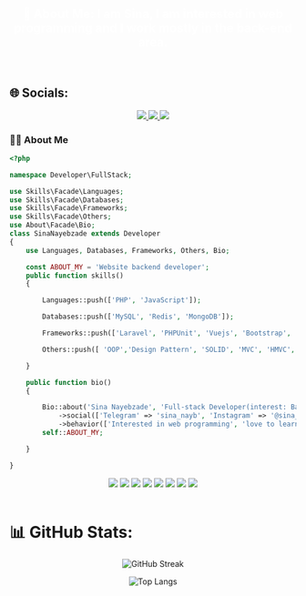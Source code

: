 
<div  align="center">
    <h2 style="color:#fff">
        <b>
            💫 About Me: I am Sina, I am interested in web programming and I work mostly in the back-end area.
        </b>
    </h2>
</div>
<br>

## 🌐 Socials:
<div id="badges" align="center">
    <a href="https://instagram.com/sina_nbzh">
        <img src="https://img.shields.io/badge/Instagram-%23E4405F.svg?logo=Instagram&logoColor=white"/>
    </a>      
     <a href="www.linkedin.com/in/sina-nayebzade-454711342">
        <img src="https://img.shields.io/badge/LinkedIn-%230077B5.svg?logo=linkedin&logoColor=white"/>
    </a>
     <a href="https://stackoverflow.com/users/20596419">
        <img src="https://img.shields.io/badge/-Stackoverflow-FE7A16?logo=stack-overflow&logoColor=white"/>
    </a>
</div>      

### :man_technologist: About Me

```php
<?php

namespace Developer\FullStack;

use Skills\Facade\Languages;
use Skills\Facade\Databases;
use Skills\Facade\Frameworks;
use Skills\Facade\Others;
use About\Facade\Bio;
class SinaNayebzade extends Developer
{
    use Languages, Databases, Frameworks, Others, Bio;

    const ABOUT_MY = 'Website backend developer';
    public function skills()
    {

        Languages::push(['PHP', 'JavaScript']);

        Databases::push(['MySQL', 'Redis', 'MongoDB']);

        Frameworks::push(['Laravel', 'PHPUnit', 'Vuejs', 'Bootstrap', 'jquery']);

        Others::push([ 'OOP','Design Pattern', 'SOLID', 'MVC', 'HMVC', 'Laravel modules', 'Docker', 'Broadcasting', 'Git']);

    }

    public function bio()
    {

        Bio::about('Sina Nayebzade', 'Full-stack Developer(interest: Back-End)', 'sina1010anis@gmail.com', 'Iran, Mashhad')
            ->social(['Telegram' => 'sina_nayb', 'Instagram' => '@sina_nbzh', 'Stack overflow' => 'stackoverflow.com/users/20596419/sina-nbxh', 'Linkedin' => 'www.linkedin.com/in/sina-nayebzadeh'])
            ->behavior(['Interested in web programming', 'love to learn', 'regular', 'Strong interest in backend programming']);
        self::ABOUT_MY;

    }

}


```
<div id="badges" align="center">
    <a>
        <img src="https://img.shields.io/badge/php-%23777BB4.svg?style=for-the-badge&logo=php&logoColor=white"/>
    </a>
    <a>
        <img src="https://img.shields.io/badge/laravel-%23FF2D20.svg?style=for-the-badge&logo=laravel&logoColor=white"/>
    </a>
    <a>
        <img src="https://img.shields.io/badge/mysql-%2300f.svg?style=for-the-badge&logo=mysql&logoColor=white"/>
    </a> 
    <a>
        <img src="https://img.shields.io/badge/MongoDB-%234ea94b.svg?style=for-the-badge&logo=mongodb&logoColor=white"/>
    </a>
    <a>
        <img src="https://img.shields.io/badge/docker-%230db7ed.svg?style=for-the-badge&logo=docker&logoColor=white"/>
    </a>
    <a>
        <img src="https://img.shields.io/badge/javascript-%23323330.svg?style=for-the-badge&logo=javascript&logoColor=%23F7DF1E"/>
    </a>
    <a>
        <img src="https://img.shields.io/badge/vuejs-%2335495e.svg?style=for-the-badge&logo=vuedotjs&logoColor=%234FC08D"/>
    </a>  
    <a>
        <img src="https://img.shields.io/badge/css3-%231572B6.svg?style=for-the-badge&logo=css3&logoColor=white"/>
    </a>      
</div>      
</div>
<br>



# 📊 GitHub Stats:

<div id="github_stats" align="center">

![GitHub Streak](https://github-readme-stats.vercel.app/api?username=sina1010anis&theme=vision-friendly-dark&hide_border=true&include_all_commits=false&count_private=false)

![Top Langs](https://github-readme-stats.vercel.app/api/top-langs/?username=sina1010anis&layout=compact&theme=vision-friendly-dark)

</div>


